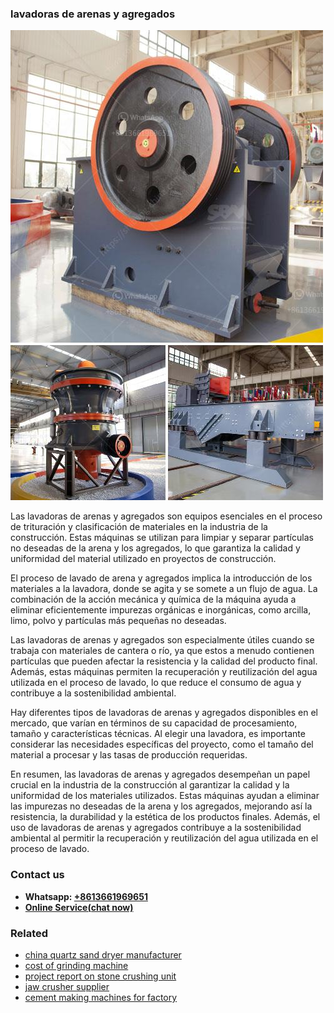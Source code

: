 <h3>lavadoras de arenas y agregados</h3><img src='1708322637.jpg' alt=''><p>Las lavadoras de arenas y agregados son equipos esenciales en el proceso de trituración y clasificación de materiales en la industria de la construcción. Estas máquinas se utilizan para limpiar y separar partículas no deseadas de la arena y los agregados, lo que garantiza la calidad y uniformidad del material utilizado en proyectos de construcción.</p><p>El proceso de lavado de arena y agregados implica la introducción de los materiales a la lavadora, donde se agita y se somete a un flujo de agua. La combinación de la acción mecánica y química de la máquina ayuda a eliminar eficientemente impurezas orgánicas e inorgánicas, como arcilla, limo, polvo y partículas más pequeñas no deseadas.</p><p>Las lavadoras de arenas y agregados son especialmente útiles cuando se trabaja con materiales de cantera o río, ya que estos a menudo contienen partículas que pueden afectar la resistencia y la calidad del producto final. Además, estas máquinas permiten la recuperación y reutilización del agua utilizada en el proceso de lavado, lo que reduce el consumo de agua y contribuye a la sostenibilidad ambiental.</p><p>Hay diferentes tipos de lavadoras de arenas y agregados disponibles en el mercado, que varían en términos de su capacidad de procesamiento, tamaño y características técnicas. Al elegir una lavadora, es importante considerar las necesidades específicas del proyecto, como el tamaño del material a procesar y las tasas de producción requeridas.</p><p>En resumen, las lavadoras de arenas y agregados desempeñan un papel crucial en la industria de la construcción al garantizar la calidad y la uniformidad de los materiales utilizados. Estas máquinas ayudan a eliminar las impurezas no deseadas de la arena y los agregados, mejorando así la resistencia, la durabilidad y la estética de los productos finales. Además, el uso de lavadoras de arenas y agregados contribuye a la sostenibilidad ambiental al permitir la recuperación y reutilización del agua utilizada en el proceso de lavado.</p><h3>Contact us</h3><ul><li><strong>Whatsapp:&nbsp;<a href="https://wa.me/8613661969651">+8613661969651</a></strong></li><li><a href="https://swt.shibang-china.com/?git&amp;zhl&amp;lavadoras de arenas y agregados"><strong>Online Service(chat now)</strong></a></li></ul><h3>Related</h3><ul><li><a href='china quartz sand dryer manufacturer.md'>china quartz sand dryer manufacturer</a></li><li><a href='cost of grinding machine.md'>cost of grinding machine</a></li><li><a href='project report on stone crushing unit.md'>project report on stone crushing unit</a></li><li><a href='jaw crusher supplier.md'>jaw crusher supplier</a></li><li><a href='cement making machines for factory.md'>cement making machines for factory</a></li></ul>